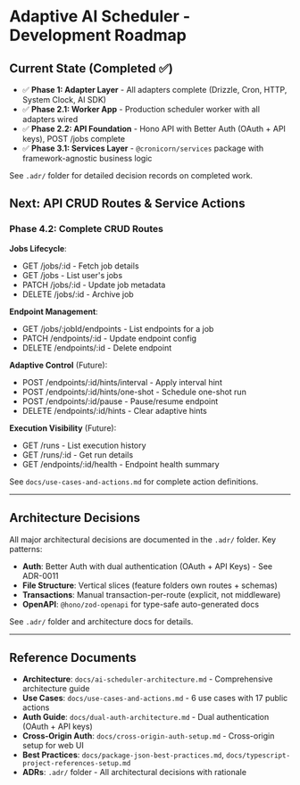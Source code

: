  # Adaptive AI Scheduler - Development Roadmap

## Current State (Completed ✅)

- ✅ **Phase 1: Adapter Layer** - All adapters complete (Drizzle, Cron, HTTP, System Clock, AI SDK)
- ✅ **Phase 2.1: Worker App** - Production scheduler worker with all adapters wired
- ✅ **Phase 2.2: API Foundation** - Hono API with Better Auth (OAuth + API keys), POST /jobs complete
- ✅ **Phase 3.1: Services Layer** - `@cronicorn/services` package with framework-agnostic business logic

See `.adr/` folder for detailed decision records on completed work.

## Next: API CRUD Routes & Service Actions

### Phase 4.2: Complete CRUD Routes

**Jobs Lifecycle**:
- GET /jobs/:id - Fetch job details
- GET /jobs - List user's jobs  
- PATCH /jobs/:id - Update job metadata
- DELETE /jobs/:id - Archive job

**Endpoint Management**:
- GET /jobs/:jobId/endpoints - List endpoints for a job
- PATCH /endpoints/:id - Update endpoint config
- DELETE /endpoints/:id - Delete endpoint

**Adaptive Control** (Future):
- POST /endpoints/:id/hints/interval - Apply interval hint
- POST /endpoints/:id/hints/one-shot - Schedule one-shot run
- POST /endpoints/:id/pause - Pause/resume endpoint
- DELETE /endpoints/:id/hints - Clear adaptive hints

**Execution Visibility** (Future):
- GET /runs - List execution history
- GET /runs/:id - Get run details
- GET /endpoints/:id/health - Endpoint health summary

See `docs/use-cases-and-actions.md` for complete action definitions.

---

## Architecture Decisions

All major architectural decisions are documented in the `.adr/` folder. Key patterns:

- **Auth**: Better Auth with dual authentication (OAuth + API Keys) - See ADR-0011
- **File Structure**: Vertical slices (feature folders own routes + schemas)
- **Transactions**: Manual transaction-per-route (explicit, not middleware)
- **OpenAPI**: `@hono/zod-openapi` for type-safe auto-generated docs

See `.adr/` folder and architecture docs for details.

---

## Reference Documents

- **Architecture**: `docs/ai-scheduler-architecture.md` - Comprehensive architecture guide
- **Use Cases**: `docs/use-cases-and-actions.md` - 6 use cases with 17 public actions
- **Auth Guide**: `docs/dual-auth-architecture.md` - Dual authentication (OAuth + API keys)
- **Cross-Origin Auth**: `docs/cross-origin-auth-setup.md` - Cross-origin setup for web UI
- **Best Practices**: `docs/package-json-best-practices.md`, `docs/typescript-project-references-setup.md`
- **ADRs**: `.adr/` folder - All architectural decisions with rationale

